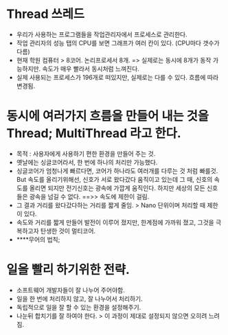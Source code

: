 # Thread 쓰레드

- 우리가 사용하는 프로그램들을 작업관리자에서 프로세스로 관리한다.
- 작업 관리자의 성능 탭의 CPU를 보면 그래프가 여러 칸이 있다. (CPU마다 갯수가 다름)
- 현재 학원 컴퓨터 > 8코어. 논리프로세서 8개. => 실제로는 동시에 8개가 동작 가능하지만. 속도가 매우 빨라서 동시처럼 느껴진다.
- 실제 사용되는 프로세스가 196개로 떠있지만, 실제로는 다를 수 있다. 흐름에 따라 변경됨.

# 동시에 여러가지 흐름을 만들어 내는 것을 Thread; MultiThread 라고 한다.

- 목적 : 사용자에게 사용하기 편한 환경을 만들어 주는 것.
- 옛날에는 싱글코어라서, 한 번에 하나의 처리만 가능했다.
- 싱글코어가 엄청나게 빠르다면, 코어가 하나라도 여러개를 다루는 것 처럼 빠를것.
  But 속도를 올리기위해선, 신호가 서로 왔다갔다 움직이고 있는데 그 때, 신호의 속도를 올리면 되지만 전기신호는 광속에 가깝게 움직인다.
  하지만 세상의 모든 신호들은 광속을 넘길 수 없다. ==>> 속도에 제한이 걸림.
- 그 결과 거리를 왔다갔다하는 거리를 짧게 줄임. > Nano 단위이며 처리할 때 제한이 있다.
- 속도와 거리를 짧게 만들어 발전이 이루어 졌지만, 한계점에 가까워 졌고, 그것을 극복하고자 탄생한 것이 멀티코어.
- \*\*\*\*무어의 법칙;

# 일을 빨리 하기위한 전략.

- 소프트웨어 개발자들이 잘 나누어 주어야함.
- 일을 한 번에 처리하지 않고, 잘 나누어서 처리하기.
- 독립적으로 일을 잘 할 수 있는 환경을 설정해주기.
- 나눈뒤 합치기를 잘 하여야 한다. > 이 과정이 제대로 설정되지 않으면 오히려 느려짐.
